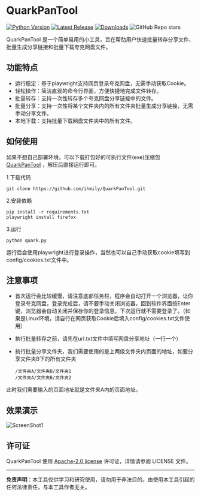 # QuarkPanTool

[![Python Version](https://img.shields.io/badge/python-3.11.6-blue.svg)](https://www.python.org/downloads/release/python-3116/)
[![Latest Release](https://img.shields.io/github/v/release/ihmily/QuarkPanTool)](https://github.com/ihmily/QuarkPanTool/releases/latest)
[![Downloads](https://img.shields.io/github/downloads/ihmily/QuarkPanTool/total)](https://github.com/ihmily/QuarkPanTool/releases/latest)
![GitHub Repo stars](https://img.shields.io/github/stars/ihmily/QuarkPanTool?style=social)


QuarkPanTool 是一个简单易用的小工具，旨在帮助用户快速批量转存分享文件、批量生成分享链接和批量下载夸克网盘文件。

## 功能特点

- 运行稳定：基于playwright支持网页登录夸克网盘，无需手动获取Cookie。
- 轻松操作：简洁直观的命令行界面，方便快捷地完成文件转存。
- 批量转存：支持一次性转存多个夸克网盘分享链接中的文件。
- 批量分享：支持一次性将某个文件夹内的所有文件夹批量生成分享链接，无需手动分享文件。
- 本地下载：支持批量下载网盘文件夹中的所有文件。

## 如何使用

如果不想自己部署环境，可以下载打包好的可执行文件(exe)压缩包 [QuarkPanTool](https://github.com/ihmily/QuarkPanTool/releases) ，解压后直接运行即可。

1.下载代码

```
git clone https://github.com/ihmily/QuarkPanTool.git
```

2.安装依赖

```
pip install -r requirements.txt
playwright install firefox
```

3.运行

```
python quark.py
```

运行后会使用playwright进行登录操作，当然也可以自己手动获取cookie填写到config/cookies.txt文件中。

## 注意事项

- 首次运行会比较缓慢，请注意底部任务栏，程序会自动打开一个浏览器，让你登录夸克网盘，登录完成后，请不要手动关闭浏览器，回到软件界面按Enter键，浏览器会自动关闭并保存你的登录信息，下次运行就不需要登录了。（如果是Linux环境，请自行在网页获取Cookie后填入config/cookies.txt文件使用）

- 执行批量转存之前，请先在url.txt文件中填写网盘分享地址（一行一个）

- 执行批量分享文件夹，我们需要使用的是上两级文件夹内页面的地址，如要分享文件夹B下的所有文件夹

  ```
  /文件夹A/文件夹B/文件夹1
  /文件夹A/文件夹B/文件夹2
  ```
  
此时我们需要输入的页面地址就是文件夹A内的页面地址。

## 效果演示

![ScreenShot1](./images/Snipaste_2024-09-23_19-02-03.jpg)

## 许可证

QuarkPanTool 使用 [Apache-2.0 license](https://github.com/ihmily/QuarkPanTool#Apache-2.0-1-ov-file) 许可证，详情请参阅 LICENSE 文件。

------

**免责声明**：本工具仅供学习和研究使用，请勿用于非法目的。由使用本工具引起的任何法律责任，与本工具作者无关。
